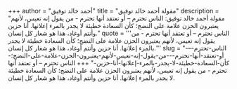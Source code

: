 +++
author = "أحمد خالد توفيق"
title = "مقولة أحمد خالد توفيق"
description = "مقولة أحمد خالد توفيق: الناس تحترم – أو تعتقد أنها تحترم - من يقول إنه تعيس، لأنهم يعتبرون الحزن علامة على النضج؛ كأن السعادة خطيئة لا يجدر بالمرء إعلانها. أنا حزين وأنتم أوغاد، هذا هو شعار كل إنسان."
quote = '''الناس تحترم – أو تعتقد أنها تحترم - من يقول إنه تعيس، لأنهم يعتبرون الحزن علامة على النضج؛ كأن السعادة خطيئة لا يجدر بالمرء إعلانها. أنا حزين وأنتم أوغاد، هذا هو شعار كل إنسان.'''
slug = "الناس-تحترم-–-أو-تعتقد-أنها-تحترم---من-يقول-إنه-تعيس-لأنهم-يعتبرون-الحزن-علامة-على-النضج؛-كأن-السعادة-خطيئة-لا-يجدر-بالمرء-إعلانها-أنا-حزين-"
+++
الناس تحترم – أو تعتقد أنها تحترم - من يقول إنه تعيس، لأنهم يعتبرون الحزن علامة على النضج؛ كأن السعادة خطيئة لا يجدر بالمرء إعلانها. أنا حزين وأنتم أوغاد، هذا هو شعار كل إنسان.
